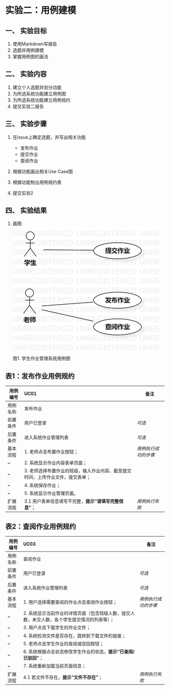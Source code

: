 # 实验二：用例建模

## 一、 实验目标

1. 使用Markdown写报告
2. 选题并用例建模
3. 掌握用例图的画法

## 二、 实验内容

1. 建立个人选题并划分功能
2. 为所选系统功能建立用例图
3. 为所选系统功能建立用例规约
4. 提交实验二报告

## 三、 实验步骤  

1. 在issue上确定选题，并写出相关功能

   - 发布作业
   - 提交作业
   - 查阅作业

2. 根据功能画出相关Use Case图
3. 根据功能制出用例规约表
4. 提交实验2

## 四、 实验结果

1. 画图  
![usecase图](./lab2_usecase.jpg)  
图1. 学生作业管理系统用例图

## 表1：发布作业用例规约 

用例编号  | UC01 | 备注  
-|:-|-  
用例名称  | 发布作业  |
前置条件  | 用户已登录  | *可选*   
后置条件  | 进入系统作业管理列表     | *可选*   
基本流程  | 1. 老师点击布置作业按钮；  |*用例执行成功的步骤*    
~| 2. 系统显示作业内容表单页面；  |   
~| 3. 老师选择布置作业的班级，输入作业内容、截至提交时间，上传作业文件，提交表单；  |   
~| 4. 系统保存作业；  |   
~| 5. 系统显示作业管理页面。  |  
扩展流程  | 3.1 用户表单信息填写不完整，**提示“请填写完整信息”**；  |*用例执行失败*    


## 表2：查阅作业用例规约  

用例编号  | UC03 | 备注  
-|:-|-  
用例名称  | 查阅作业  |   
前置条件  | 用户已登录  | *可选*   
后置条件  | 进入系统作业管理列表     | *可选*   
基本流程  | 1. 用户选择需要查阅的作业点击查阅作业按钮；  |*用例执行成功的步骤*    
~| 2. 系统显示当前作业的详情页面（包含班级人数，提交人数，未交人数，各个学生提交情况的列表等）；  |   
~| 3. 用户点击下载学生的作业文件；  |   
~| 4. 系统检测文件是否存在，跳转到下载文件的链接；  |   
~| 5. 老师点击学生作业的查阅或驳回按钮；  |  
~| 6. 系统根据点击状态修改学生作业的状态，**提示“已查阅/已驳回”**；  |
~| 7. 系统重新加载当前页面信息；  |  
扩展流程  | 4.1 若文件不存在，**提示“文件不存在”**；  |*用例执行失败*    
